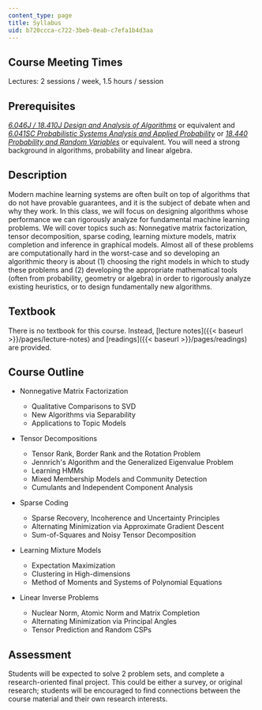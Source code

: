 ```yaml
---
content_type: page
title: Syllabus
uid: b720ccca-c722-3beb-0eab-c7efa1b4d3aa
---
```


Course Meeting Times
--------------------

Lectures: 2 sessions / week, 1.5 hours / session

Prerequisites
-------------

[_6.046J / 18.410J Design and Analysis of Algorithms_](/courses/6-046j-design-and-analysis-of-algorithms-spring-2012/) or equivalent and [_6.041SC Probabilistic Systems Analysis and Applied Probability_](/courses/6-041sc-probabilistic-systems-analysis-and-applied-probability-fall-2013/) or [_18.440 Probability and Random Variables_](/courses/18-440-probability-and-random-variables-spring-2014/) or equivalent. You will need a strong background in algorithms, probability and linear algebra.

Description
-----------

Modern machine learning systems are often built on top of algorithms that do not have provable guarantees, and it is the subject of debate when and why they work. In this class, we will focus on designing algorithms whose performance we can rigorously analyze for fundamental machine learning problems. We will cover topics such as: Nonnegative matrix factorization, tensor decomposition, sparse coding, learning mixture models, matrix completion and inference in graphical models. Almost all of these problems are computationally hard in the worst-case and so developing an algorithmic theory is about (1) choosing the right models in which to study these problems and (2) developing the appropriate mathematical tools (often from probability, geometry or algebra) in order to rigorously analyze existing heuristics, or to design fundamentally new algorithms.

Textbook
--------

There is no textbook for this course. Instead, [lecture notes]({{< baseurl >}}/pages/lecture-notes) and [readings]({{< baseurl >}}/pages/readings) are provided.

Course Outline
--------------

*   Nonnegative Matrix Factorization
    *   Qualitative Comparisons to SVD
    *   New Algorithms via Separability
    *   Applications to Topic Models

*   Tensor Decompositions
    *   Tensor Rank, Border Rank and the Rotation Problem
    *   Jennrich's Algorithm and the Generalized Eigenvalue Problem
    *   Learning HMMs
    *   Mixed Membership Models and Community Detection
    *   Cumulants and Independent Component Analysis

*   Sparse Coding
    *   Sparse Recovery, Incoherence and Uncertainty Principles
    *   Alternating Minimization via Approximate Gradient Descent
    *   Sum-of-Squares and Noisy Tensor Decomposition

*   Learning Mixture Models
    *   Expectation Maximization
    *   Clustering in High-dimensions
    *   Method of Moments and Systems of Polynomial Equations

*   Linear Inverse Problems
    *   Nuclear Norm, Atomic Norm and Matrix Completion
    *   Alternating Minimization via Principal Angles
    *   Tensor Prediction and Random CSPs

Assessment
----------

Students will be expected to solve 2 problem sets, and complete a research-oriented final project. This could be either a survey, or original research; students will be encouraged to find connections between the course material and their own research interests.